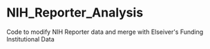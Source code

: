 # NIH_Reporter_Analysis
Code to modify NIH Reporter data and merge with Elseiver's Funding Institutional Data
